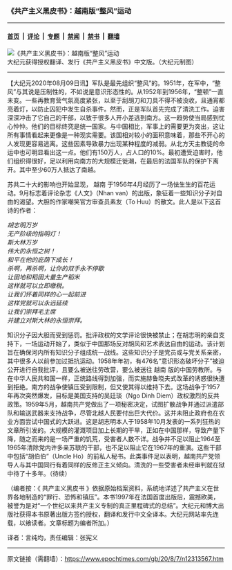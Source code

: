 ### 《共产主义黑皮书》：越南版“整风”运动

---

#### [首页](../../../..?n12313567) &nbsp;|&nbsp; [评论](../../../../../epoch-comment?n12313567) &nbsp;|&nbsp; [专题](../../../../../epoch-special?n12313567) &nbsp;|&nbsp; [禁闻](../../../../../epoch-news?n12313567) &nbsp;|&nbsp; [禁书](../../../../../books?n12313567) &nbsp;|&nbsp; [翻墙](https://github.com/gfw-breaker/nogfw/blob/master/README.md?n12313567)


<div><img alt="《共产主义黑皮书》：越南版“整风”运动" class="attachment-djy_600_400 size-djy_600_400 wp-post-image" src="https://i.epochtimes.com/assets/uploads/2017/12/dcbb5ad1ea37934a168afd29d68d142e-600x400.jpg"/>
<div class="caption">
 大纪元获得授权翻译、发行《共产主义黑皮书》中文版。（大纪元制图）
</div></div><hr/><div class="post_content" id="artbody" itemprop="articleBody">
 <!-- article content begin -->
 <p>
  【大纪元2020年08月09日讯】军队是最先组织“整风”的。1951年，在军中，“整风”与其说是压制性的，不如说是意识形态性的。从1952年到1956年，“整顿”一直未变。一些再教育营气氛高度紧张，以至于刮胡刀和刀具不得不被没收，且通宵都亮着灯，以防止囚犯中发生自杀事件。然而，正是军队首先完成了清洗工作。迫害深深冲击了它自己的干部，以致于很多人开小差逃到南方。这一趋势使当局感到忧心忡忡。他们的目标终究是统一国家。与中国相比，军事上的需要更为突出，这让所有事情看起来更像是一种现实需要。该国相对较小的面积意味着，那些不开心的人发现更容易逃离。这些因素导致暴力出现某种程度的减弱。从北方天主教徒的命运中也可明显看出这一点。他们有150万人，占人口​​的10%。最初遭受迫害时，他们组织得很好，足以利用向南方的大规模迁徙潮，在最后的法国军队的保护下离开。其中至少60万人抵达了南越。
 </p>
 <p>
  苏共二十大的影响也开始显现，
  <ok href="https://www.epochtimes.com/gb/tag/%E8%B6%8A%E5%8D%97.html">
   越南
  </ok>
  于1956年4月经历了一场怯生生的百花运动。9月标志着评论杂志《人文》（Nhan van）的出版，象征着一些知识分子对自由的渴望。大胆的作家嘲笑官方审查员素友（To Huu）的散文。此人是以下这首诗的作者：
 </p>
 <p>
  <em>
   胡志明万岁
  </em>
  <br/>
  <em>
   无产阶级的指明灯！
  </em>
  <br/>
  <em>
   斯大林万岁
  </em>
  <br/>
  <em>
   伟大的永恒之树！
  </em>
  <br/>
  <em>
   和平在他的庇荫下成长！
  </em>
  <br/>
  <em>
   杀啊，再杀啊，让你的双手永不停歇
  </em>
  <br/>
  <em>
   让田地和稻田大量生产稻米
  </em>
  <br/>
  <em>
   这样就可以立即缴税。
  </em>
  <br/>
  <em>
   让我们怀着同样的心一起前进
  </em>
  <br/>
  <em>
   这样党就可以永远延续
  </em>
  <br/>
  <em>
   让我们崇拜毛主席
  </em>
  <br/>
  <em>
   并建立对斯大林的永恒崇拜。
  </em>
 </p>
 <p>
  知识分子因大胆而受到惩罚。批评政权的文学评论很快被禁止；在胡志明的亲自支持下，一场运动开始了，类似于中国那场反对胡风和艺术表达自由的运动。该计划旨在确保河内所有知识分子组成统一战线。这些知识分子是党员或与党关系亲密，其中很多人以前参加过抵抗运动。1958年年初，有476名“意识形态破坏分子”被迫公开进行自我批评，且要么被送往劳改营，要么被送往
  <ok href="https://www.epochtimes.com/gb/tag/%E8%B6%8A%E5%8D%97.html">
   越南
  </ok>
  版的中国劳教所。与在中华人民共和国一样，正统路线得到加强，而实施赫鲁晓夫式改革的诱惑很快遭到拒绝。南方的战争使镇压受到限制，但又使其得以维持下去。这场战争于1957年再次突然爆发，目标是美国支持的吴廷琰（Ngo Dinh Diem）政权激烈的反共政策。1959年5月，越南共产党做出了一项秘密决定，试图扩散战争并通过派遣部队和输送武器来支持战争，尽管北越人民要付出巨大代价。这并未阻止政府也在农业方面尝试中国式的大跃进。这是胡志明本人于1958年10月发表的一系列狂热的文章所引发的。大规模的灌溉项目加上长期的干旱，正如在中国那样，导致产量下降，随之而来的是一场严重的饥荒，受害者人数不详。战争并不足以阻止1964至1965年清除党内许多亲苏联的干部，也不足以阻止它在1967年的重演。这些干部中包括“胡伯伯”（Uncle Ho）的前私人秘书。此类事件足以表明，越南共产党领导人与其中国同行有着同样的反修正主义倾向。清洗的一些受害者未经审判就在狱中待了十多年。（待续）
 </p>
 <p>
  （编者按：《
  <ok href="https://www.epochtimes.com/gb/tag/%E5%85%B1%E4%BA%A7%E4%B8%BB%E4%B9%89%E9%BB%91%E7%9A%AE%E4%B9%A6.html">
   共产主义黑皮书
  </ok>
  》依据原始档案资料，系统地详述了共产主义在世界各地制造的“罪行、恐怖和镇压”。本书1997年在法国首度出版后，震撼欧美，被誉为是对“一个世纪以来共产主义专制的真正里程碑式的总结”。大纪元和博大出版社获得本书原著出版方签约授权，翻译和发行中文全译本。大纪元网站率先连载，以飨读者。文章标题为编者所加。）
 </p>
 <p>
  译者：言纯均，责任编辑：张宪义
 </p>
 <!-- article content end -->
 <div id="below_article_ad">
 </div>
</div>


---

原文链接（需翻墙）：https://www.epochtimes.com/gb/20/8/7/n12313567.htm